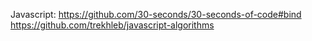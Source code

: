 Javascript:
https://github.com/30-seconds/30-seconds-of-code#bind
https://github.com/trekhleb/javascript-algorithms
